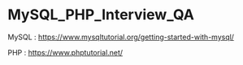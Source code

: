 # MySQL_PHP_Interview_QA

MySQL : https://www.mysqltutorial.org/getting-started-with-mysql/

PHP   : https://www.phptutorial.net/
